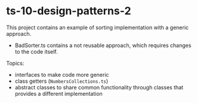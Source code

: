 # ts-10-design-patterns-2

This project contains an example of sorting implementation with a generic approach.

- BadSorter.ts contains a not reusable approach, which requires changes to the code itself.

Topics:

- interfaces to make code more generic
- class getters (`NumbersCollections.ts`)
- abstract classes to share common functionality through classes that provides a different implementation
